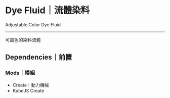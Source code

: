 # Dye Fluid｜流體染料

Adjustable Color Dye Fluid

---

可調色的染料流體

## Dependencies｜前置

### Mods｜模組

- Create｜動力機械
- KubeJS Create
